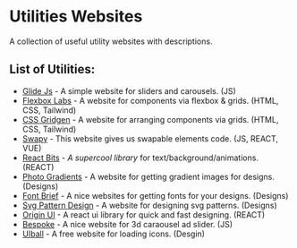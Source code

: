 # Utilities Websites

A collection of useful utility websites with descriptions.

## List of Utilities:

- [Glide Js](https://glidejs.com/) - A simple website for sliders and carousels. (JS)
- [Flexbox Labs](https://flexboxlabs.netlify.app/) - A website for components via flexbox & grids. (HTML, CSS, Tailwind)
- [CSS Gridgen](https://www.tailwindgen.com/) - A website for arranging components via grids. (HTML, CSS, Tailwind)
- [Swapy](https://swapy.tahazsh.com/) - This website gives us swapable elements code. (JS, REACT, VUE)
- [React Bits](https://www.reactbits.dev/) - *A supercool library* for text/background/animations. (REACT)
- [Photo Gradients](https://photogradient.com/) - A website for getting gradient images for designs. (Designs)
- [Font Brief](https://www.fontbrief.com/fontbrief) - A nice websites for getting fonts for your designs. (Designs)
- [Svg Pattern Design](https://svg.designcode.io/) - A website for designing svg patterns. (Designs)
- [Origin UI](https://originui.com/) - A react ui library for quick and fast designing. (REACT)
- [Bespoke](https://markdalgleish.com/projects/bespoke.js/) - A nice website for 3d caraousel ad slider. (JS)
- [UIball](https://uiball.com/ldrs/) - A free website for loading icons. (Desgin)

